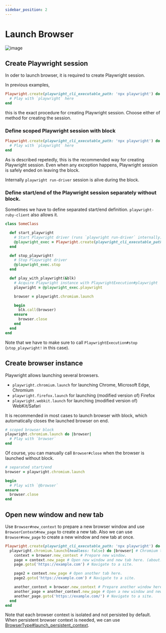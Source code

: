 ```yaml
---
sidebar_position: 2
---
```


# Launch Browser

![image](https://user-images.githubusercontent.com/11763113/118982444-68e5a900-b9b6-11eb-92a8-3e8fcbe36186.png)

## Create Playwright session

In oder to launch browser, it is required to create Playwright session.

In previous examples,

```rb
Playwright.create(playwright_cli_executable_path: 'npx playwright') do |playwright|
  # Play with `playwright` here
end
```

this is the exact procedure for creating Playwright session. Choose either of method for creating the session.

### Define scoped Playwright session with block

```rb
Playwright.create(playwright_cli_executable_path: 'npx playwright') do |playwright|
  # Play with `playwright` here
end
```

As is described repetedly, this is the recommended way for creating Playwright session. Even when any exception happens, Playwright session is safely ended on leaving the block.

Internally `playwright run-driver` session is alive during the block.

### Define start/end of the Playwright session separately without block.

Sometimes we have to define separated start/end definition. `playwright-ruby-client` also allows it.

```rb
class SomeClass

  def start_playwright
    # Start Playwright driver (runs `playwright run-driver` internally)
    @playwright_exec = Playwright.create(playwright_cli_executable_path: 'npx playwright')
  end

  def stop_playwright!
    # Stop Playwright driver
    @playwright_exec.stop
  end

  def play_with_playwright(&blk)
    # Acquire Playwright instance with PlaywrightExecution#playwright
    playwright = @playwright_exec.playwright

    browser = playwright.chromium.launch

    begin
      blk.call(browser)
    ensure
      browser.close
    end
  end
end
```

Note that we have to make sure to call `PlaywrightExecution#stop` (`stop_playwright!` in this case).

## Create browser instance

Playwright allows launching several browsers.

* `playwright.chromium.launch` for launching Chrome, Microsoft Edge, Chromium
* `playwright.firefox.launch` for launching (modified version of) Firefox
* `playwright.webkit.launch` for launching (modified version of) WebKit/Safari

It is recommended in most cases to launch browser with block, which automatically closes the launched browser on end.

```rb
# scoped browser block
playwright.chromium.launch do |browser|
  # Play with `browser`
end
```

Of course, you can manually call `Browser#close` when the browser is launched without block.

```rb
# separated start/end
browser = playwright.chromium.launch

begin
  # Play with `@browser`
ensure
  browser.close
end
```

## Open new window and new tab

Use `Browser#new_context` to prepare a new browser window and use `BrowserContext#new_page` to create a new tab.
Also we can use `Browser#new_page` to create a new window and new tab at once.

```rb
Playwright.create(playwright_cli_executable_path: 'npx playwright') do |playwright|
  playwright.chromium.launch(headless: false) do |browser| # Chromium task icon appers in.
    context = browser.new_context # Prepare new window.
    page = context.new_page # Open new window and new tab here. (about:blank)
    page.goto('https://example.com') # Navigate to a site.

    page2 = context.new_page # Open another tab here.
    page2.goto('https://example.com') # Navigate to a site.

    another_context = browser.new_context # Prepare another window here.
    another_page = another_context.new_page # Open a new window and new tab.
    another_page.goto('https://example.com/') # Navigate to a site.
  end
end
```

Note that each browser context is isolated and not persisted by default. When persistent browser context is needed, we can use [BrowserType#launch_persistent_context](/docs/api/browser_type#launch_persistent_context).
